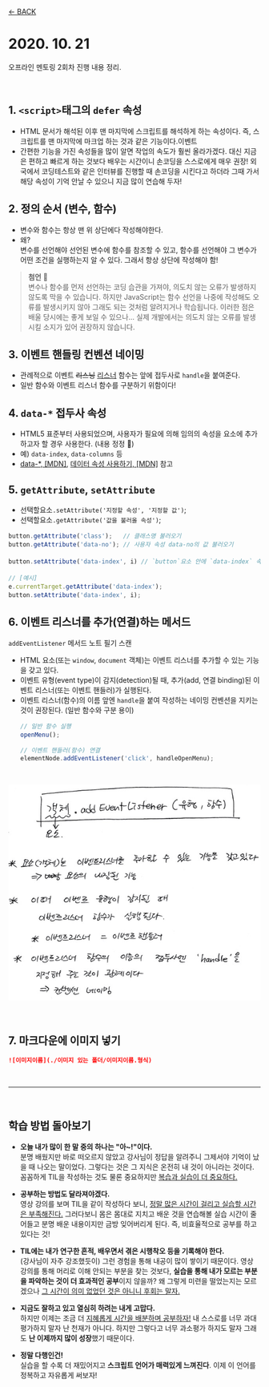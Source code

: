 [← BACK](../README.md)

# 2020. 10. 21

오프라인 멘토링 2회차 진행 내용 정리.

<br/>

## 1. `<script>`태그의 `defer` 속성
* HTML 문서가 해석된 이후 맨 마지막에 스크립트를 해석하게 하는 속성이다. 즉, 스크립트를 맨 마지막에 마크업 하는 것과 같은 기능이다.이벤트
* 간편한 기능을 가진 속성들을 많이 알면 작업의 속도가 훨씬 올라가겠다. 대신 지금은 편하고 빠르게 하는 것보다 배우는 시간이니 손코딩을 스스로에게 매우 권장! 외국에서 코딩테스트와 같은 인터뷰를 진행할 때 손코딩을 시킨다고 하더라 그때 가서 해당 속성이 기억 안날 수 있으니 지금 많이 연습해 두자!

## 2. 정의 순서 (변수, 함수)
* 변수와 함수는 항상 맨 위 상단에다 작성해야한다.
* 왜? <br>
변수를 선언해야 선언된 변수에 함수를 참조할 수 있고, 함수를 선언해야 그 변수가 어떤 조건을 실행하는지 알 수 있다. 그래서 항상 상단에 작성해야 함!

> **첨언** 🐧<br/>
> 변수나 함수를 먼저 선언하는 코딩 습관을 가져야, 의도치 않는 오류가 발생하지 않도록 막을 수 있습니다.
> 하지만 JavaScript는 함수 선언을 나중에 작성해도 오류를 발생시키지 않아 그래도 되는 것처럼 알려지거나 학습됩니다.
> 이러한 점은 배울 당시에는 좋게 보일 수 있으나... 실제 개발에서는 의도치 않는 오류를 발생시킬 소지가 있어 권장하지 않습니다.

## 3. 이벤트 핸들링 컨벤션 네이밍 

* 관례적으로 이벤트 <del>리스닝</del> <ins>리스너</ins> 함수는 앞에 접두사로 `handle`을 붙여준다.
* 일반 함수와 이벤트 리스너 함수를 구분하기 위함이다!

## 4. `data-*` 접두사 속성

* HTML5 표준부터 사용되었으며, 사용자가 필요에 의해 임의의 속성을 요소에 추가하고자 할 경우 사용한다. (내용 정정 🐧)
* 예) `data-index`, `data-columns` 등 
* [data-*, [MDN]](https://developer.mozilla.org/ko/docs/Web/HTML/Global_attributes/data-*), [데이터 속성 사용하기, [MDN]](https://wiki.developer.mozilla.org/ko/docs/Learn/HTML/Howto/%EB%8D%B0%EC%9D%B4%ED%84%B0_%EC%86%8D%EC%84%B1_%EC%82%AC%EC%9A%A9%ED%95%98%EA%B8%B0) 참고

## 5. `getAttribute`, `setAttribute`

- 선택할요소`.setAttribute('지정할 속성', '지정할 값')`;
- 선택할요소`.getAttribute('값을 불러올 속성')`;

```js
button.getAttribute('class');   // 클래스명 불러오기
button.getAttribute('data-no'); // 사용자 속성 data-no의 값 불러오기

button.setAttribute('data-index', i) // `button`요소 안에 `data-index` 속성에 `i`값 지정

// [예시]
e.currentTarget.getAttribute('data-index');
button.setAttribute('data-index', i);
``` 

## 6. 이벤트 리스너를 추가(연결)하는 메서드

`addEventListener` 메서드 노트 필기 스캔

- HTML 요소(또는 `window`, `document` 객체)는 이벤트 리스너를 추가할 수 있는 기능을 갖고 있다.
- 이벤트 유형(event type)이 감지(detection)될 때, 추가(add, 연결 binding)된 이벤트 리스너(또는 이벤트 핸들러)가 실행된다.
- 이벤트 리스너(함수)의 이름 앞엔 `handle`을 붙여 작성하는 네이밍 컨벤션을 지키는 것이 권장된다. (일반 함수와 구분 용이)
    ```js
    // 일반 함수 실행
    openMenu();
    ```
    ```js
    // 이벤트 핸들러(함수) 연결
    elementNode.addEventListener('click', handleOpenMenu);
    ```

<br/>

![](./image/이벤트리스너.jpg)

<br/>

## 7. 마크다운에 이미지 넣기

```md
![이미지이름](./이미지 있는 폴더/이미지이름.형식)
```

<br/>

---

<br/>

## 학습 방법 돌아보기

* **오늘 내가 많이 한 말 중의 하나는 "아~!"이다.**<br/>분명 배웠지만 바로 떠오르지 않았고 강사님이 정답을 알려주니 그제서야 기억이 났을 때 나오는 말이었다. 그렇다는 것은 그 지식은 온전히 내 것이 아니라는 것이다. 꼼꼼하게 TIL을 작성하는 것도 물론 중요하지만 <u>복습과 실습이 더 중요하다.</u>

* **공부하는 방법도 달라져야겠다.**<br/>영상 강의를 보며 TIL을 같이 작성하다 보니, <u>정말 많은 시간이 걸리고 실습할 시간은 부족해진다.</u> 그러다보니 몸은 몸대로 지치고 배운 것을 연습해볼 실습 시간이 줄어들고 분명 배운 내용이지만 금방 잊어버리게 된다. 즉, 비효율적으로 공부를 하고 있다는 것!

* **TIL에는 내가 연구한 흔적, 배우면서 겪은 시행착오 등을 기록해야 한다.**<br/>(강사님이 자주 강조했듯이) 그런 경험을 통해 내공이 많이 쌓이기 때문이다. 영상 강의를 통해 머리로 이해 안되는 부분을 찾는 것보다, <strong>실습을 통해 내가 모르는 부분을 파악하는 것이 더 효과적인 공부</strong>이지 않을까? 왜 그렇게 미련을 떨었는지는 모르겠으나 <u>그 시간이 의미 없었던 것은 아니니 후회는 말자.</u>

* **지금도 잘하고 있고 열심히 하려는 내게 고맙다.**<br/>하지만 이제는 조금 더 <u>지혜롭게 시간을 배분하며 공부하자!</u> 내 스스로를 너무 과대평가하지 말자 난 천재가 아니다. 하지만 그렇다고 너무 과소평가 하지도 말자 그래도 <strong>난 이제까지 많이 성장</strong>했기 때문이다.

* **정말 다행인건!**<br/>실습을 할 수록 더 재밌어지고 <strong>스크립트 언어가 매력있게 느껴진다</strong>. 이제 이 언어를 정복하고 자유롭게 써보자!